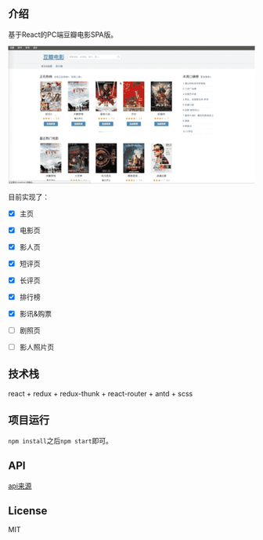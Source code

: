 ## 介绍

基于React的PC端豆瓣电影SPA版。

![preview](./doc/preview.gif)

目前实现了：

- [x] 主页
- [x] 电影页
- [x] 影人页
- [x] 短评页
- [x] 长评页
- [x] 排行榜
- [x] 影讯&购票 
- [ ] 剧照页


- [ ] 影人照片页

## 技术栈

react + redux + redux-thunk + react-router + antd + scss 

## 项目运行

`npm install`之后`npm start`即可。

## API

[api来源](https://github.com/jokermonn/-Api/blob/master/DoubanMovie.md)

## License

MIT